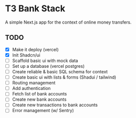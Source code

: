 # T3 Bank Stack

A simple Next.js app for the context of online money transfers.

## TODO

- [X] Make it deploy (vercel)
- [X] Init Shadcn/ui
- [ ] Scaffold basic ui with mock data
- [ ] Set up a database (vercel postgres)
- [ ] Create reliable & basic SQL schema for context
- [ ] Create basic ui with lists & forms (Shadui / tailwind)
- [ ] Routing management
- [ ] Add authentication
- [ ] Fetch list of bank accounts
- [ ] Create new bank accounts
- [ ] Create new transactions to bank accounts
- [ ] Error management (w/ Sentry)